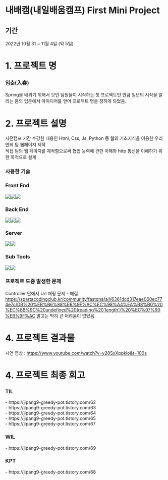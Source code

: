 <h1> 내배캠(내일배움캠프) First Mini Project </h1>

<h2> 기간</h2>

2022년 10월 31 ~ 11월 4일 (약 5일)

# 1. 프로젝트 명 

<h3> 입춘(入春) </h3>
Spring을 배위기 위해서 모인 팀원들이 시작하는 첫 프로젝트인 만큼 일년의 시작을 알리는 봄의 입춘에서 아이디어를 얻어 프로젝트 명을 정하게 되었음.
      
# 2. 프로젝트 설명 

사전캠프 기간 수강한 내용인 Html, Css, Js, Python 등 웹의 기초지식을 이용한 우리만의 팀 웹페이지 제작<br>
직접 팀의 웹 페이지를 제작함으로써 협업 능력에 관한 이해와 http 통신을 이해하기 위한 목적으로 설계


<h3>사용한 기술</h3>

<h3>Front End</h3>
<img src="https://img.shields.io/badge/HTML-E34F26?style=flat-square&logo=HTML5&logoColor=white"/><img src="https://img.shields.io/badge/CSS-1572B6?style=flat-square&logo=CSS&logoColor=white"/><img src="https://img.shields.io/badge/BootStrap-7952B3?style=flat-square&logo=BootStrap&logoColor=white"/>
<h3>Back End</h3>
<img src="https://img.shields.io/badge/JavaScript-F7DF1E?style=flat-square&logo=JavaScript&logoColor=white"/><img src="https://img.shields.io/badge/Python-3776AB?style=flat-square&logo=Python&logoColor=white"/><img src="https://img.shields.io/badge/MongoDB-47A248?style=flat-square&logo=MongoDB&logoColor=white"/>
<h3>Server</h3>
<img src="https://img.shields.io/badge/Flask-000000?style=flat-square&logo=Flask&logoColor=white"/><img src="https://img.shields.io/badge/AWS-232F3E?style=flat-square&logo=AWS&logoColor=white"/>
<h3>Sub Tools</h3>                           
 <img src="https://img.shields.io/badge/Github-181717?style=flat-square&logo=Github&logoColor=white"/><img src="https://img.shields.io/badge/PPT-B7472A?style=flat-square&logo=PPT&logoColor=white"/>
 
 <h3> 프로젝트 도중 발생한 문제</h3>
 
Controller 단에서 Url 매핑 문제 - 해결 https://spartacodingclub.kr/community/fastqna/all/6361dcd317eae060ec774e7c/DB%20%EB%B6%88%EB%9F%AC%EC%98%A4%EA%B8%B0%20%EC%8B%9C%20undefined%20(reading%20'length')%20%EC%97%90%EB%9F%AC
말고는 딱히 큰 어려움이 없었음.

# 4. 프로젝트 결과물
시연 영상 : https://www.youtube.com/watch?v=y28SxXppklo&t=100s

# 4. 프로젝트 최종 회고 
<h3>TIL</h3>
- https://jipang9-greedy-pot.tistory.com/62 <br>
- https://jipang9-greedy-pot.tistory.com/63 <br>
- https://jipang9-greedy-pot.tistory.com/64 <br>
- https://jipang9-greedy-pot.tistory.com/65 <br>
- https://jipang9-greedy-pot.tistory.com/67 <br>
<h3>WIL</h3>
- https://jipang9-greedy-pot.tistory.com/69 <br>
<h3>KPT</h3>
- https://jipang9-greedy-pot.tistory.com/68 <br>
